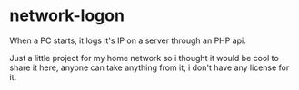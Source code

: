# network-logon
When a PC starts, it logs it's IP on a server through an PHP api.

Just a little project for my home network so i thought it would be cool to share it here, anyone can take anything from it, i don't have any license for it.
